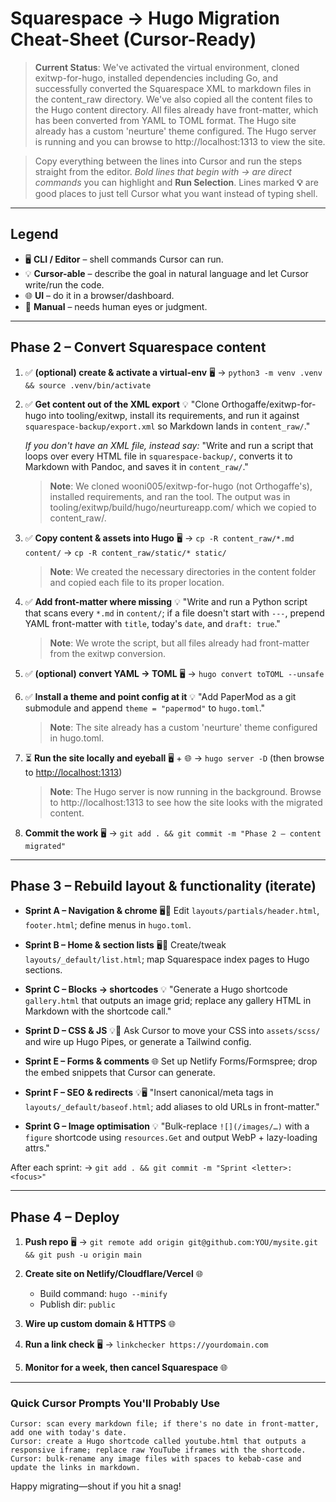 # Squarespace → Hugo Migration Cheat-Sheet (Cursor-Ready)

> **Current Status**: We've activated the virtual environment, cloned exitwp-for-hugo, installed dependencies including Go, and successfully converted the Squarespace XML to markdown files in the content_raw directory. We've also copied all the content files to the Hugo content directory. All files already have front-matter, which has been converted from YAML to TOML format. The Hugo site already has a custom 'neurture' theme configured. The Hugo server is running and you can browse to http://localhost:1313 to view the site.

> Copy everything between the lines into Cursor and run the steps straight from the editor.
> _Bold lines that begin with → are direct commands_ you can highlight and **Run Selection**.
> Lines marked **💡** are good places to just tell Cursor what you want instead of typing shell.

---

## Legend

- 🖥️ **CLI / Editor** – shell commands Cursor can run.
- 💡 **Cursor-able** – describe the goal in natural language and let Cursor write/run the code.
- 🌐 **UI** – do it in a browser/dashboard.
- 👤 **Manual** – needs human eyes or judgment.

---

## Phase 2 – Convert Squarespace content

1. ✅ **(optional) create & activate a virtual-env** 🖥️
   → `python3 -m venv .venv && source .venv/bin/activate`

2. ✅ **Get content out of the XML export** 💡
   "Clone Orthogaffe/exitwp-for-hugo into tooling/exitwp, install its requirements, and run it against `squarespace-backup/export.xml` so Markdown lands in `content_raw/`."

   _If you don't have an XML file, instead say:_
   "Write and run a script that loops over every HTML file in `squarespace-backup/`, converts it to Markdown with Pandoc, and saves it in `content_raw/`."

   > **Note**: We cloned wooni005/exitwp-for-hugo (not Orthogaffe's), installed requirements, and ran the tool. The output was in tooling/exitwp/build/hugo/neurtureapp.com/ which we copied to content_raw/.

3. ✅ **Copy content & assets into Hugo** 🖥️
   → `cp -R content_raw/*.md content/`
   → `cp -R content_raw/static/* static/`

   > **Note**: We created the necessary directories in the content folder and copied each file to its proper location.

4. ✅ **Add front-matter where missing** 💡
   "Write and run a Python script that scans every `*.md` in `content/`; if a file doesn't start with `---`, prepend YAML front-matter with `title`, today's `date`, and `draft: true`."

   > **Note**: We wrote the script, but all files already had front-matter from the exitwp conversion.

5. ✅ **(optional) convert YAML → TOML** 🖥️
   → `hugo convert toTOML --unsafe`

6. ✅ **Install a theme and point config at it** 💡
   "Add PaperMod as a git submodule and append `theme = "papermod"` to `hugo.toml`."

   > **Note**: The site already has a custom 'neurture' theme configured in hugo.toml.

7. ⏳ **Run the site locally and eyeball** 🖥️ + 🌐
   → `hugo server -D` (then browse to [http://localhost:1313](http://localhost:1313))

   > **Note**: The Hugo server is now running in the background. Browse to http://localhost:1313 to see how the site looks with the migrated content.

8. **Commit the work** 🖥️
   → `git add . && git commit -m "Phase 2 – content migrated"`

---

## Phase 3 – Rebuild layout & functionality (iterate)

- **Sprint A – Navigation & chrome** 🖥️👤
  Edit `layouts/partials/header.html`, `footer.html`; define menus in `hugo.toml`.

- **Sprint B – Home & section lists** 🖥️👤
  Create/tweak `layouts/_default/list.html`; map Squarespace index pages to Hugo sections.

- **Sprint C – Blocks → shortcodes** 💡
  "Generate a Hugo shortcode `gallery.html` that outputs an image grid; replace any gallery HTML in Markdown with the shortcode call."

- **Sprint D – CSS & JS** 💡👤
  Ask Cursor to move your CSS into `assets/scss/` and wire up Hugo Pipes, or generate a Tailwind config.

- **Sprint E – Forms & comments** 🌐
  Set up Netlify Forms/Formspree; drop the embed snippets that Cursor can generate.

- **Sprint F – SEO & redirects** 💡🖥️
  "Insert canonical/meta tags in `layouts/_default/baseof.html`; add aliases to old URLs in front-matter."

- **Sprint G – Image optimisation** 💡
  "Bulk-replace `![](/images/…)` with a `figure` shortcode using `resources.Get` and output WebP + lazy-loading attrs."

After each sprint:
→ `git add . && git commit -m "Sprint <letter>: <focus>"`

---

## Phase 4 – Deploy

1. **Push repo** 🖥️
   → `git remote add origin git@github.com:YOU/mysite.git && git push -u origin main`

2. **Create site on Netlify/Cloudflare/Vercel** 🌐

   - Build command: `hugo --minify`
   - Publish dir: `public`

3. **Wire up custom domain & HTTPS** 🌐

4. **Run a link check** 🖥️
   → `linkchecker https://yourdomain.com`

5. **Monitor for a week, then cancel Squarespace** 🌐

---

### Quick Cursor Prompts You'll Probably Use

```
Cursor: scan every markdown file; if there's no date in front-matter, add one with today's date.
Cursor: create a Hugo shortcode called youtube.html that outputs a responsive iframe; replace raw YouTube iframes with the shortcode.
Cursor: bulk-rename any image files with spaces to kebab-case and update the links in markdown.
```

Happy migrating—shout if you hit a snag!
